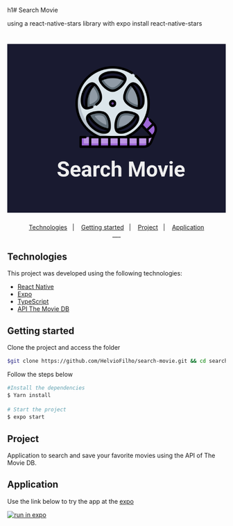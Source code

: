 h1# Search Movie

using a react-native-stars library with expo install react-native-stars

<h1 align="center">
  <img alt="Search Movie" title="SearchMovie" src=".github/logo.svg" />
</h1>

<p align="center">
<a href="#technologies">Technologies</a>&nbsp;&nbsp;&nbsp;|&nbsp;&nbsp;&nbsp;
<a href="#getting-started">Getting started</a>&nbsp;&nbsp;&nbsp;|&nbsp;&nbsp;&nbsp;
<a href="#project">Project</a>&nbsp;&nbsp;&nbsp;|&nbsp;&nbsp;&nbsp;
<a href="#application">Application</a>
<br>
___

## Technologies

This project was developed using the following technologies:

- [React Native](https://reactnative.dev/)
- [Expo](http://expo.io/)
- [TypeScript](http://www.typescriptlang.org/)
- [API The Movie DB](https://www.themoviedb.org/documentation/api)

## Getting started

Clone the project and access the folder

```bash
$git clone https://github.com/HelvioFilho/search-movie.git && cd search-movie
```

Follow the steps below
```bash
#Install the dependencies
$ Yarn install

# Start the project
$ expo start
```

## Project

Application to search and save your favorite movies using the API of The Movie DB.

## Application

Use the link below to try the app at the [expo](https://expo.io/)

[![run in expo](https://img.shields.io/badge/Search%20Movie-161616.svg?style=for-the-badge&logo=EXPO&labelColor=FFFFFF&logoColor=000)](https://expo.dev/@loihve/search-movie)
